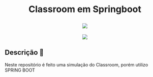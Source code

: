 <h1 align="center">
  <p align="center"> Classroom em Springboot</p>
  <img src="https://user-images.githubusercontent.com/63310044/178504510-7298786a-420e-46b2-b98c-c84a05970318.svg"/>
</h1>

<p align="center">
<img src="http://img.shields.io/static/v1?label=STATUS&message=FINALIZADO&color=red&style=for-the-badge"/>
</p>

## Descrição :scroll:
Neste repositório é feito uma simulação do Classroom, porém utilizo SPRING BOOT
